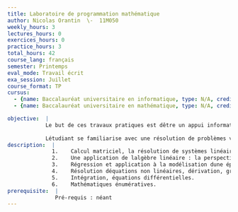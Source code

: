 ```yaml
---
title: Laboratoire de programmation mathématique
author: Nicolas Orantin  \-  11M050
weekly_hours: 3
lectures_hours: 0
exercices_hours: 0
practice_hours: 3
total_hours: 42
course_lang: français
semester: Printemps
eval_mode: Travail écrit
exa_session: Juillet
course_format: TP
cursus:
  - {name: Baccalauréat universitaire en informatique, type: N/A, credits: 3}
  - {name: Baccalauréat universitaire en mathématique, type: N/A, credits: 2}

objective:  |
            Le but de ces travaux pratiques est dêtre un appui informatique pour les cours de mathématiques de première année. Il sagit de résoudre, à laide dun logiciel de calcul informatique, des problèmes provenant de lanalyse, de lalgèbre linéaire principalement, mais aussi reliés à des applications physiques ou statistiques. Ces travaux pratiques permettent à létudiant de comprendre comment les outils acquis dans les cours de mathématiques permettent de résoudre certains problèmes plus concrets et ainsi de percevoir leur utilité.
            
            Létudiant se familiarise avec une résolution de problèmes via lordinateur. Lapproche est essentiellement pratique : létudiant résout, avec laide éventuelle de lassistant, des exercices.
description:  |
              1.	Calcul matriciel, la résolution de systèmes linéaires, changements de base.
              2.	Une application de lalgèbre linéaire : la perspective.
              3.	Régression et application à la modélisation dune épidemie.
              4.	Résolution déquations non linéaires, dérivation, graphes, séries de Taylor.
              5.	Intégration, équations différentielles.
              6.	Mathématiques énumératives.
prerequisite:  |
               Pré-requis : néant
---
```

